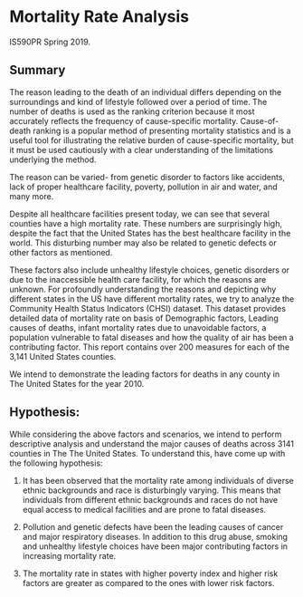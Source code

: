 # Mortality Rate Analysis
IS590PR Spring 2019. 

## Summary
The reason leading to the death of an individual differs depending on the surroundings and kind of lifestyle followed over a period of time. The number of deaths is used as the ranking criterion because it most accurately reflects the frequency of cause-specific mortality. Cause-of-death ranking is a popular method of presenting mortality statistics and is a useful tool for illustrating the relative burden of cause-specific mortality, but it must be used cautiously with a clear understanding of the limitations underlying the method.

The reason can be varied- from genetic disorder to factors like accidents, lack of proper healthcare facility, poverty, pollution in air and water, and many more. 

Despite all healthcare facilities present today, we can see that several counties have a high mortality rate. These numbers are surprisingly high, despite the fact that the United States has the best healthcare facility in the world. This disturbing number may also be related to genetic defects or other factors as mentioned.

These factors also include unhealthy lifestyle choices, genetic disorders or due to the inaccessible health care facility, for which the reasons are unknown. For profoundly understanding the reasons and depicting why different states in the US have different mortality rates, we try to analyze the Community Health Status Indicators (CHSI) dataset. This dataset provides detailed data of mortality rate on basis of Demographic factors, Leading causes of deaths, infant mortality rates due to unavoidable factors, a population vulnerable to fatal diseases and how the quality of air has been a contributing factor. This report contains over 200 measures for each of the 3,141 United States counties.

We intend to demonstrate the leading factors for deaths in any county in The United States for the year 2010.

## Hypothesis:

While considering the above factors and scenarios, we intend to perform descriptive analysis and understand the major causes of deaths across 3141 counties in The The United States. To understand this, have come up with the following hypothesis:

1. It has been observed that the mortality rate among individuals of diverse ethnic backgrounds and race is disturbingly varying. This means that individuals from different ethnic backgrounds and races do not have equal access to medical facilities and are prone to fatal diseases.

2. Pollution and genetic defects have been the leading causes of cancer and major respiratory diseases. In addition to this drug abuse, smoking and unhealthy lifestyle choices have been major contributing factors in increasing mortality rate.

3. The mortality rate in states with higher poverty index and higher risk factors are greater as compared to the ones with lower risk factors.

